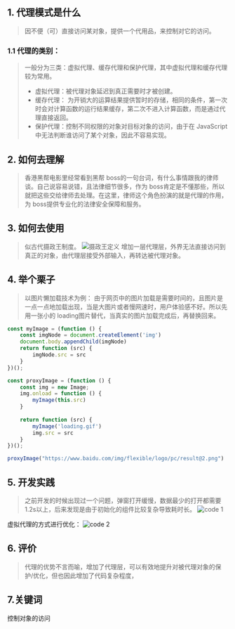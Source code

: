 
## 1. 代理模式是什么
> 因不便（可）直接访问某对象，提供一个代用品，来控制对它的访问。

### 1.1 代理的类别：
> 一般分为三类：虚拟代理、缓存代理和保护代理，其中虚拟代理和缓存代理较为常用。
> - 虚拟代理：被代理对象延迟到真正需要时才被创建。
> - 缓存代理： 为开销大的运算结果提供暂时的存储，相同的条件，第一次时会对计算函数的运行结果缓存，第二次不进入计算函数，而是通过代理直接返回。
> - 保护代理：控制不同权限的对象对目标对象的访问，由于在 JavaScript中无法判断谁访问了某个对象，因此不容易实现。

## 2. 如何去理解
> 香港黑帮电影里经常看到黑帮 boss的一句台词，有什么事情跟我的律师谈。自己说容易说错，且法律细节很多，作为 boss肯定是不懂那些，所以就把这些交给律师去处理。在这里，律师这个角色扮演的就是代理的作用，为 boss提供专业化的法律安全保障和服务。

## 3. 如何去使用
> 似古代摄政王制度。
![摄政王定义](#design_patterns#proxy1.png)
> 增加一层代理层，外界无法直接访问到真正的对象，由代理层接受外部输入，再转达被代理对象。

## 4. 举个栗子
> 以图片懒加载技术为例：
> 由于网页中的图片加载是需要时间的，且图片是一点一点地加载出现，当是大图片或者慢网速时，用户体验感不好。所以先用一张小的 loading图片替代，当真实的图片加载完成后，再替换回来。

```javascript
const myImage = (function () {
    const imgNode = document.createElement('img')
    document.body.appendChild(imgNode)
    return function (src) {
        imgNode.src = src
    }
})();

const proxyImage = (function () {
    const img = new Image;
    img.onload = function () {
        myImage(this.src)
    }
    
    return function (src) {
        myImage('loading.gif')
        img.src = src
    }
})();

proxyImage("https://www.baidu.com/img/flexible/logo/pc/result@2.png")
```

## 5. 开发实践
> 之前开发的时候出现过一个问题，弹窗打开缓慢，数据最少的打开都需要1.2s以上，后来发现是由于初始化的组件比较复杂导致耗时长。
![code 1](#design_patterns#proxy2.png)

虚拟代理的方式进行优化：
![code 2](#design_patterns#proxy3.png)

## 6. 评价
> 代理的优势不言而喻，增加了代理层，可以有效地提升对被代理对象的保护/优化，但也因此增加了代码复杂程度，

## 7.关键词
控制对象的访问